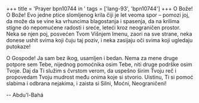 +++
title = 'Prayer bpn10744 in '
tags = ['lang-93', 'bpn10744']
+++
O Bože! O Bože! Evo jedne ptice slomljenog krila čiji je let veoma spor – pomozi joj, da može da se vine ka vrhuncima blagostanja i spasenja, da na krilima stigne do nepomućene radosti i sreće, leteći kroz neograničen prostor. Neka se njen poj, posvećen Tvom Višnjem Imenu, zaori na sve strane, neka donese ushit svima koji čuju taj poziv, i neka zasijaju oči svima koji ugledaju putokaze!

O Gospode! Ja sam bez ikog, usamljen i bedan. Nema za mene druge potpore sem Tebe, nijednog pomoćnika osim Tebe, niti druge podrške osim Tvoje. Daj da Ti služim s čvrstom verom, da uspešno širim Tvoju reč i propovedam Tvoju mudrost među onima koje si stvorio. Uistinu, Ti si pomoć slabima i odbrana nejakima, i zaista si Silni, Moćni, Neograničeni!

-- Abdu'l-Bahá
